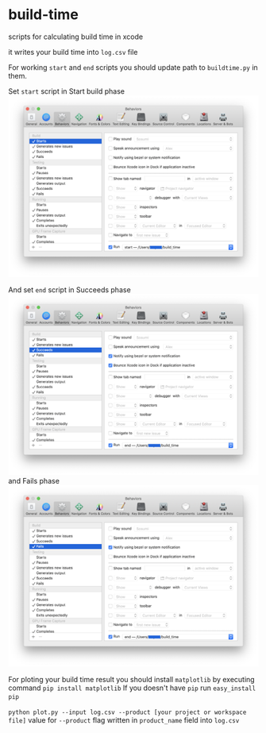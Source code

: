 # build-time

scripts for calculating build time in xcode

it writes your build time into `log.csv` file

For working `start` and `end` scripts you should update path to `buildtime.py` in them.

Set `start` script in Start build phase
![Alamofire: Elegant Networking in Swift](https://raw.githubusercontent.com/svvoff/build-time/master/images/start.png)

And set `end` script in Succeeds phase
![Alamofire: Elegant Networking in Swift](https://raw.githubusercontent.com/svvoff/build-time/master/images/success_end.png)
and Fails phase
![Alamofire: Elegant Networking in Swift](https://raw.githubusercontent.com/svvoff/build-time/master/images/fail_end.png)

For ploting your build time result you should install `matplotlib` by executing command `pip install matplotlib`
If you doesn't have `pip` run `easy_install pip`

`python plot.py --input log.csv --product [your project or workspace file]` value for `--product` flag written in `product_name` field into `log.csv`
